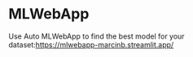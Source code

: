 # MLWebApp
Use Auto MLWebApp to find the best model for your dataset:https://mlwebapp-marcinb.streamlit.app/
